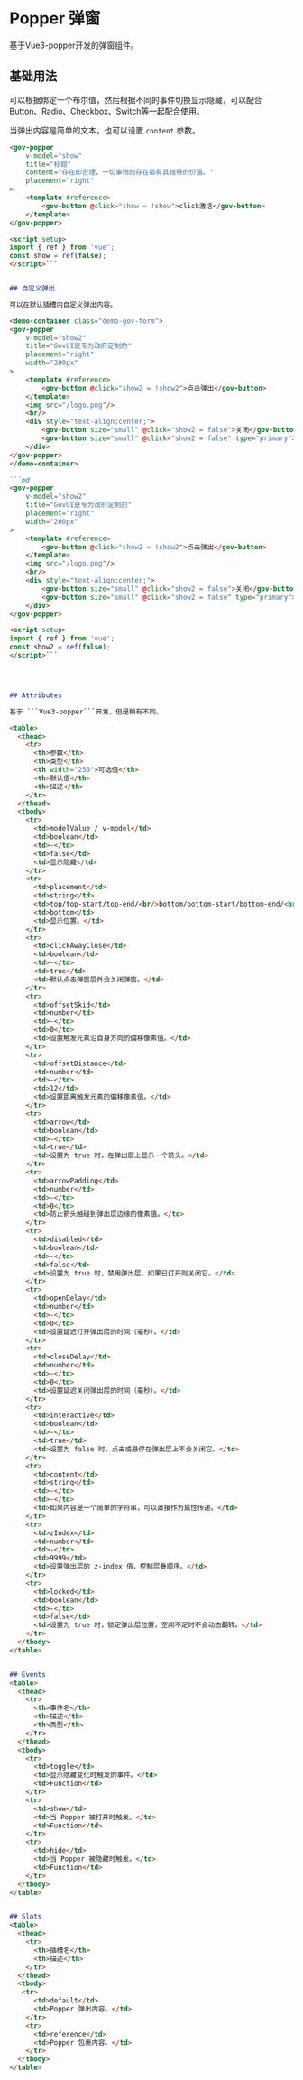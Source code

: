 # Popper 弹窗

基于Vue3-popper开发的弹窗组件。
<script setup>
import { ref } from 'vue';
const show = ref(false);
const show2 = ref(false);
</script>

## 基础用法

可以根据绑定一个布尔值，然后根据不同的事件切换显示隐藏，可以配合Button、Radio、Checkbox、Switch等一起配合使用。

当弹出内容是简单的文本，也可以设置 ```content``` 参数。

<demo-container class="demo-gov-form">
<gov-popper
	v-model="show"
	title="标题"
	content="存在即合理，一切事物的存在都有其独特的价值。"
	placement="right"
>
	<template #reference>
		<gov-button @click="show = !show">click激活</gov-button>
	</template>
</gov-popper>
</demo-container>

```md
<gov-popper
	v-model="show"
	title="标题"
	content="存在即合理，一切事物的存在都有其独特的价值。"
	placement="right"
>
	<template #reference>
		<gov-button @click="show = !show">click激活</gov-button>
	</template>
</gov-popper>

<script setup>
import { ref } from 'vue';
const show = ref(false);
</script>```


## 自定义弹出

可以在默认插槽内自定义弹出内容。

<demo-container class="demo-gov-form">
<gov-popper
	v-model="show2"
	title="GovUI是专为政府定制的"
	placement="right"
	width="200px"
>
	<template #reference>
		<gov-button @click="show2 = !show2">点击弹出</gov-button>
	</template>
	<img src="/logo.png"/>
	<br/>
	<div style="text-align:center;">
		<gov-button size="small" @click="show2 = false">关闭</gov-button>
		<gov-button size="small" @click="show2 = false" type="primary">确定</gov-button>
	</div>
</gov-popper>
</demo-container>

```md
<gov-popper
	v-model="show2"
	title="GovUI是专为政府定制的"
	placement="right"
	width="200px"
>
	<template #reference>
		<gov-button @click="show2 = !show2">点击弹出</gov-button>
	</template>
	<img src="/logo.png"/>
	<br/>
	<div style="text-align:center;">
		<gov-button size="small" @click="show2 = false">关闭</gov-button>
		<gov-button size="small" @click="show2 = false" type="primary">确定</gov-button>
	</div>
</gov-popper>

<script setup>
import { ref } from 'vue';
const show2 = ref(false);
</script>```




## Attributes

基于 ```Vue3-popper```开发，但是稍有不同。

<table>
  <thead>
    <tr>
      <th>参数</th>
	  <th>类型</th>
	  <th width="250">可选值</th>
      <th>默认值</th>
      <th>描述</th>
    </tr>
  </thead>
  <tbody>
  	<tr>
      <td>modelValue / v-model</td>
	  <td>boolean</td>
	  <td>-</td>
      <td>false</td>
      <td>显示隐藏</td>
    </tr>
    <tr>
      <td>placement</td>
	  <td>string</td>
	  <td>top/top-start/top-end/<br/>bottom/bottom-start/bottom-end/<br/>left/left-start/left-end/<br/>right/right-start/right-end</td>
      <td>bottom</td>
      <td>显示位置。</td>
    </tr>
    <tr>
      <td>clickAwayClose</td>
	  <td>boolean</td>
	  <td>-</td>
      <td>true</td>
      <td>默认点击弹窗层外会关闭弹窗。</td>
    </tr>
    <tr>
      <td>offsetSkid</td>
	  <td>number</td>
	  <td>-</td>
      <td>0</td>
      <td>设置触发元素沿自身方向的偏移像素值。</td>
    </tr>
    <tr>
      <td>offsetDistance</td>
	  <td>number</td>
	  <td>-</td>
      <td>12</td>
      <td>设置距离触发元素的偏移像素值。</td>
    </tr>
    <tr>
      <td>arrow</td>
	  <td>boolean</td>
	  <td>-</td>
      <td>true</td>
      <td>设置为 true 时，在弹出层上显示一个箭头。</td>
    </tr>
    <tr>
      <td>arrowPadding</td>
	  <td>number</td>
	  <td>-</td>
      <td>0</td>
      <td>防止箭头触碰到弹出层边缘的像素值。</td>
    </tr>
    <tr>
      <td>disabled</td>
	  <td>boolean</td>
	  <td>-</td>
      <td>false</td>
      <td>设置为 true 时，禁用弹出层，如果已打开则关闭它。</td>
    </tr>
    <tr>
      <td>openDelay</td>
	  <td>number</td>
	  <td>-</td>
      <td>0</td>
      <td>设置延迟打开弹出层的时间（毫秒）。</td>
    </tr>
    <tr>
      <td>closeDelay</td>
	  <td>number</td>
	  <td>-</td>
      <td>0</td>
      <td>设置延迟关闭弹出层的时间（毫秒）。</td>
    </tr>
    <tr>
      <td>interactive</td>
	  <td>boolean</td>
	  <td>-</td>
      <td>true</td>
      <td>设置为 false 时，点击或悬停在弹出层上不会关闭它。</td>
    </tr>
    <tr>
      <td>content</td>
	  <td>string</td>
	  <td>-</td>
      <td>-</td>
      <td>如果内容是一个简单的字符串，可以直接作为属性传递。</td>
    </tr>
    <tr>
      <td>zIndex</td>
	  <td>number</td>
	  <td>-</td>
      <td>9999</td>
      <td>设置弹出层的 z-index 值，控制层叠顺序。</td>
    </tr>
    <tr>
      <td>locked</td>
	  <td>boolean</td>
	  <td>-</td>
      <td>false</td>
      <td>设置为 true 时，锁定弹出层位置，空间不足时不会动态翻转。</td>
    </tr>
  </tbody>
</table>


## Events
<table>
  <thead>
    <tr>
      <th>事件名</th>
      <th>描述</th>
	  <th>类型</th>
    </tr>
  </thead>
  <tbody>
  	<tr>
      <td>toggle</td>
      <td>显示隐藏变化时触发的事件。</td>
	  <td>Function</td>
    </tr>
    <tr>
      <td>show</td>
      <td>当 Popper 被打开时触发。</td>
	  <td>Function</td>
    </tr>
    <tr>
      <td>hide</td>
      <td>当 Popper 被隐藏时触发。</td>
	  <td>Function</td>
    </tr>
  </tbody>
</table>


## Slots
<table>
  <thead>
    <tr>
      <th>插槽名</th>
      <th>描述</th>
    </tr>
  </thead>
  <tbody>
   <tr>
      <td>default</td>
      <td>Popper 弹出内容。</td>
    </tr>
    <tr>
      <td>reference</td>
      <td>Popper 包裹内容。</td>
    </tr>
  </tbody>
</table>


